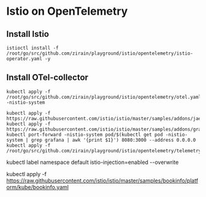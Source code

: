 # Istio on OpenTelemetry

## Install Istio

```
istioctl install -f /root/go/src/github.com/zirain/playground/istio/opentelemetry/istio-operator.yaml -y
```

## Install OTel-collector

```
kubectl apply -f /root/go/src/github.com/zirain/playground/istio/opentelemetry/otel.yaml -nistio-system
```

```
kubectl apply -f https://raw.githubusercontent.com/istio/istio/master/samples/addons/jaeger.yaml
kubectl apply -f https://raw.githubusercontent.com/istio/istio/master/samples/addons/grafana.yaml
kubectl port-forward -nistio-system pod/$(kubectl get pod -nistio-system | grep grafana | awk '{print $1}') 8080:3000 --address 0.0.0.0
kubectl apply -f /root/go/src/github.com/zirain/playground/istio/opentelemetry/telemetry.yaml
```


kubectl label namespace default istio-injection=enabled --overwrite

kubectl apply -f https://raw.githubusercontent.com/istio/istio/master/samples/bookinfo/platform/kube/bookinfo.yaml